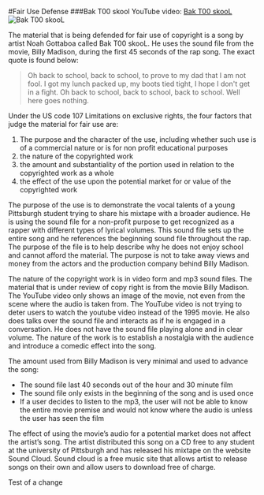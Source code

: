 #Fair Use Defense
###Bak T00 skool
YouTube video: [Bak T00 skooL](https://www.youtube.com/watch?v=YnQQM7nKh74) 
![Bak T00 skooL](http://i.imgur.com/njWbr8s.gif)

The material that is being defended for fair use of copyright is a song by artist Noah Gottaboa called Bak T00 skooL. He uses the sound file from the movie, Billy Madison, during the first 45 seconds of the rap song. The exact quote is found below:
> Oh back to school, back to school, to prove to my dad that I am not fool. I got my lunch packed up, my boots tied tight, I hope I don't get in a fight. Oh back to school, back to school, back to school. Well here goes nothing.

Under the US code 107 Limitations on exclusive rights, the four factors that judge the material for fair use are: 

1. The purpose and the character of the use, including whether such use is of a commercial nature or is for non profit educational purposes
2. the nature of the copyrighted work
3. the amount and substantiality of the portion used in relation to the copyrighted work as a whole
4. the effect of the use upon the potential market for or value of the copyrighted work

The purpose of the use is to demonstrate the vocal talents of a young Pittsburgh student trying to share his mixtape with a broader audience. He is using the sound file for a non-profit purpose to get recognized as a rapper with different types of lyrical volumes. This sound file sets up the entire song and he references the beginning sound file throughout the rap. The purpose of the file is to help describe why he does not enjoy school and cannot afford the material. The purpose is not to take away views and money from the actors and the production company behind Billy Madison. 

The nature of the copyright work is in video form and mp3 sound files. The material that is under review of copy right is from the movie Billy Madison. The YouTube video only shows an image of the movie, not even from the scene where the audio is taken from. The YouTube video is not trying to deter users to watch the youtube video instead of the 1995 movie. He also does talks over the sound file and interacts as if he is engaged in a conversation. He does not have the sound file playing alone and in clear volume. The nature of the work is to establish a nostalgia with the audience and introduce a comedic effect into the song. 

The amount used from Billy Madison is very minimal and used to advance the song:

* The sound file last 40 seconds out of the hour and 30 minute film
* The sound file only exists in the beginning of the song and is used once
* If a user decides to listen to the mp3, the user will not be able to know the entire movie premise and would not know where the audio is unless the user has seen the film

The effect of using the movie’s audio for a potential market does not affect the artist’s song. The artist distributed this song on a CD free to any student at the university of Pittsburgh and has released his mixtape on the website Sound Cloud. Sound cloud is a free music site that allows artist to release songs on their own and allow users to download free of charge. 

Test of a change

